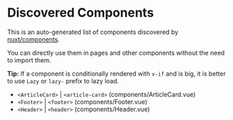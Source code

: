 # Discovered Components

This is an auto-generated list of components discovered by [nuxt/components](https://github.com/nuxt/components).

You can directly use them in pages and other components without the need to import them.

**Tip:** If a component is conditionally rendered with `v-if` and is big, it is better to use `Lazy` or `lazy-` prefix to lazy load.

- `<ArticleCard>` | `<article-card>` (components/ArticleCard.vue)
- `<Footer>` | `<footer>` (components/Footer.vue)
- `<Header>` | `<header>` (components/Header.vue)
